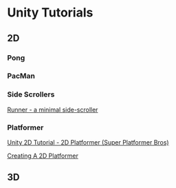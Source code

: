 # Unity Tutorials

## 2D

### Pong

### PacMan

### Side Scrollers

[Runner - a minimal side-scroller](https://catlikecoding.com/unity/tutorials/runner/)

### Platformer

[Unity 2D Tutorial - 2D Platformer (Super Platformer Bros)](https://www.youtube.com/playlist?list=PLNERyi31iYKRjJVreIz7Q5PsQ__VwTc9D)

[Creating A 2D Platformer](https://www.youtube.com/playlist?list=PLFt_AvWsXl0f0hqURlhyIoAabKPgRsqjz)

## 3D
